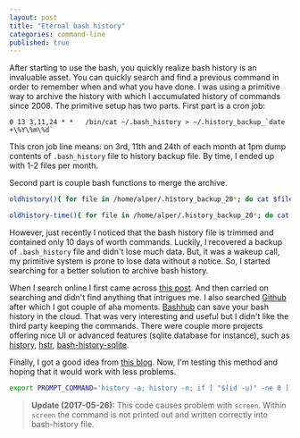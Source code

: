 ```yaml
---
layout: post
title: "Eternal bash history"
categories: command-line
published: true
---
```


After starting to use the bash, you quickly realize bash history is an invaluable asset. You can quickly search and find a previous command in order to remember when and what you have done. I was using a primitive way to archive the history with which I accumulated history of commands since 2008. The primitive setup has two parts. First part is a cron job:

```
0 13 3,11,24 * *   /bin/cat ~/.bash_history > ~/.history_backup_`date +\%Y\%m\%d`
```

This cron job line means: on 3rd, 11th and 24th of each month at 1pm dump contents of `.bash_history` file to history backup file. By time, I ended up with 1-2 files per month.

Second part is couple bash functions to merge the archive.

```bash
oldhistory(){ for file in /home/alper/.history_backup_20*; do cat $file; echo; done | perl -ne 'if (/^#([0-9]{10}$)/){my $nextline=<>; $hash{$1}=$nextline }else{next}; END{print map { $hash{$_} } sort keys %hash}'; }

oldhistory-time(){ for file in /home/alper/.history_backup_20*; do cat $file; echo; done | perl -ne 'if (/^#([0-9]{10}$)/){ my $nextline=<>; $hash{$1}=$nextline }else{next}; END{print map {scalar localtime($_)."\t".$hash{$_}} sort keys %hash}'; }
```

However, just recently I noticed that the bash history file is trimmed and contained only 10 days of worth commands. Luckily, I recovered a backup of `.bash_history` file and didn't lose much data. But, it was a wakeup call, my primitive system is prone to lose data without a notice. So, I started searching for a better solution to archive bash history.

When I search online I first came across [this post](https://lukas.zapletalovi.com/2013/03/never-lost-your-bash-history-again.html). And then carried on searching and didn't find anything that intrigues me. I also searched [Github](https://github.com/search?o=desc&q=bash+history&s=stars) after which I got couple of aha moments. [Bashhub](https://github.com/rcaloras/bashhub-client) can save your bash history in the cloud. That was very interesting and useful but I didn't like the third party keeping the commands. There were couple more projects offering nice UI or advanced features (sqlite database for instance), such as [history](https://github.com/autochthe/history), [hstr](https://github.com/dvorka/hstr), [bash-history-sqlite](https://github.com/thenewwazoo/bash-history-sqlite).

Finally, I got a good idea from [this blog](https://spin.atomicobject.com/2016/05/28/log-bash-history/). Now, I'm testing this method and hoping that it would work with less problems.

```bash
export PROMPT_COMMAND='history -a; history -n; if [ "$(id -u)" -ne 0 ]; then echo -e "$(date "+%Y-%m-%d.%H:%M:%S")\t$(hostname)\t$(pwd)\t$(history -p \!-1)" >> ~/.logs/bash-history-$(hostname)-$(date "+%Y-%m-%d").log; fi'
```

> **Update (2017-05-26):** This code causes problem with `screen`. Within `screen` the command is not printed out and written correctly into bash-history file.
